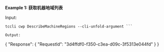 **Example 1: 获取机器地域列表**



Input: 

```
tccli cwp DescribeMachineRegions --cli-unfold-argument ```

Output: 
```
{
    "Response": {
        "RequestId": "3d4ffdf0-f350-c3ea-d09c-3f5313e044fd"
    }
}
```

